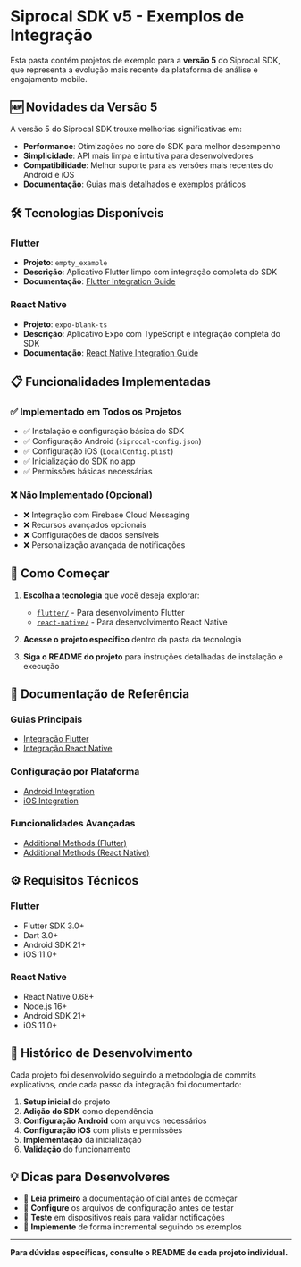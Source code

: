 # Siprocal SDK v5 - Exemplos de Integração

Esta pasta contém projetos de exemplo para a **versão 5** do Siprocal SDK, que representa a evolução mais recente da plataforma de análise e engajamento mobile.

## 🆕 Novidades da Versão 5

A versão 5 do Siprocal SDK trouxe melhorias significativas em:

- **Performance**: Otimizações no core do SDK para melhor desempenho
- **Simplicidade**: API mais limpa e intuitiva para desenvolvedores
- **Compatibilidade**: Melhor suporte para as versões mais recentes do Android e iOS
- **Documentação**: Guias mais detalhados e exemplos práticos

## 🛠️ Tecnologias Disponíveis

### Flutter

- **Projeto**: `empty_example`
- **Descrição**: Aplicativo Flutter limpo com integração completa do SDK
- **Documentação**: [Flutter Integration Guide](https://developers.digitalreef.com/docs/integrating-siprocal-sdk)

### React Native

- **Projeto**: `expo-blank-ts`
- **Descrição**: Aplicativo Expo com TypeScript e integração completa do SDK
- **Documentação**: [React Native Integration Guide](https://developers.digitalreef.com/docs/integrating-siprocal-sdk-1)

## 📋 Funcionalidades Implementadas

### ✅ Implementado em Todos os Projetos

- ✅ Instalação e configuração básica do SDK
- ✅ Configuração Android (`siprocal-config.json`)
- ✅ Configuração iOS (`LocalConfig.plist`)
- ✅ Inicialização do SDK no app
- ✅ Permissões básicas necessárias

### ❌ Não Implementado (Opcional)

- ❌ Integração com Firebase Cloud Messaging
- ❌ Recursos avançados opcionais
- ❌ Configurações de dados sensíveis
- ❌ Personalização avançada de notificações

## 🚀 Como Começar

1. **Escolha a tecnologia** que você deseja explorar:

   - [`flutter/`](./flutter/) - Para desenvolvimento Flutter
   - [`react-native/`](./react-native/) - Para desenvolvimento React Native

2. **Acesse o projeto específico** dentro da pasta da tecnologia

3. **Siga o README do projeto** para instruções detalhadas de instalação e execução

## 📖 Documentação de Referência

### Guias Principais

- [Integração Flutter](https://developers.digitalreef.com/docs/integrating-siprocal-sdk)
- [Integração React Native](https://developers.digitalreef.com/docs/integrating-siprocal-sdk-1)

### Configuração por Plataforma

- [Android Integration](https://developers.digitalreef.com/docs/android-integration)
- [iOS Integration](https://developers.digitalreef.com/docs/ios-integration)

### Funcionalidades Avançadas

- [Additional Methods (Flutter)](https://developers.digitalreef.com/docs/additional-methods-dart)
- [Additional Methods (React Native)](https://developers.digitalreef.com/docs/additional-methods-react)

## ⚙️ Requisitos Técnicos

### Flutter

- Flutter SDK 3.0+
- Dart 3.0+
- Android SDK 21+
- iOS 11.0+

### React Native

- React Native 0.68+
- Node.js 16+
- Android SDK 21+
- iOS 11.0+

## 🔄 Histórico de Desenvolvimento

Cada projeto foi desenvolvido seguindo a metodologia de commits explicativos, onde cada passo da integração foi documentado:

1. **Setup inicial** do projeto
2. **Adição do SDK** como dependência
3. **Configuração Android** com arquivos necessários
4. **Configuração iOS** com plists e permissões
5. **Implementação** da inicialização
6. **Validação** do funcionamento

## 💡 Dicas para Desenvolveres

- 📝 **Leia primeiro** a documentação oficial antes de começar
- 🔧 **Configure** os arquivos de configuração antes de testar
- 📱 **Teste** em dispositivos reais para validar notificações
- 🚀 **Implemente** de forma incremental seguindo os exemplos

---

**Para dúvidas específicas, consulte o README de cada projeto individual.**
